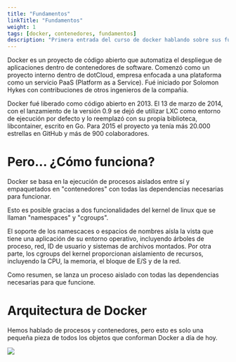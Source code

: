 ```yaml
---
title: "Fundamentos"
linkTitle: "Fundamentos"
weight: 1
tags: [docker, contenedores, fundamentos]
description: "Primera entrada del curso de docker hablando sobre sus fundamentos."
---
```


Docker es un proyecto de código abierto que automatiza el despliegue de aplicaciones dentro de contenedores de software. Comenzó como un proyecto interno dentro de dotCloud, empresa enfocada a una plataforma como un servicio PaaS (Platform as a Service). Fué iniciado por Solomon Hykes con contribuciones de otros ingenieros de la compañia.

Docker fué liberado como código abierto en 2013. El 13 de marzo de 2014, con el lanzamiento de la versión 0.9 se dejó de utilizar LXC como entorno de ejecución por defecto y lo reemplazó con su propia biblioteca, libcontainer, escrito en Go. Para 2015 el proyecto ya tenía más 20.000 estrellas en GitHub y más de 900 colaboradores.


# Pero... ¿Cómo funciona?

Docker se basa en la ejecución de procesos aislados entre sí y empaquetados en "contenedores" con todas las dependencias necesarias para funcionar.

Esto es posible gracias a dos funcionalidades del kernel de linux que se llaman "namespaces" y "cgroups".

El soporte de los namescaces o espacios de nombres aísla la vista que tiene una aplicación de su entorno operativo,​ incluyendo árboles de proceso, red, ID de usuario y sistemas de archivos montados. Por otra parte, los cgroups del kernel proporcionan aislamiento de recursos, incluyendo la CPU, la memoria, el bloque de E/S y de la red. 

Como resumen, se lanza un proceso aislado con todas las dependencias necesarias para que funcione.

# Arquitectura de Docker
Hemos hablado de procesos y contenedores, pero esto es solo una pequeña pieza de todos los objetos que conforman Docker a día de hoy.

![](https://docs.docker.com/engine/images/architecture.svg)